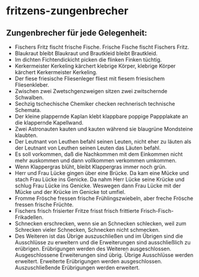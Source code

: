 # fritzens-zungenbrecher
## Zungenbrecher für jede Gelegenheit:

* Fischers Fritz fischt frische Fische. Frische Fische fischt Fischers Fritz.
* Blaukraut bleibt Blaukraut und Brautkleid bleibt Brautkleid.
* Im dichten Fichtendickicht picken die flinken Finken tüchtig.
* Kerkermeister Kerkeling kärchert klebrige Körper, klebrige Körper kärchert Kerkermeister Kerkeling.
* Der fiese friesische Fliesenleger fliest mit fiesem friesischem Fliesenkleber.
* Zwischen zwei Zwetschgenzweigen sitzen zwei zwitschernde Schwalben.
* Sechzig tschechische Chemiker checken rechnerisch technische Schemata.
* Der kleine plappernde Kaplan klebt klappbare poppige Pappplakate an die klappernde Kapellwand.
* Zwei Astronauten kauten und kauten während sie blaugrüne Mondsteine klaubten.
* Der Leutnant von Leuthen befahl seinen Leuten, nicht eher zu läuten als der Leutnant von Leuthen seinen Leuten das Läuten befahl.
* Es soll vorkommen, daß die Nachkommen mit dem Einkommen nicht mehr auskommen und dann vollkommen verkommen umkommen.
* Wenn Klappergras blüht, bleibt Klappergras immer noch grün.
* Herr und Frau Lücke gingen über eine Brücke. Da kam eine Mücke und stach Frau Lücke ins Genicke. Da nahm Herr Lücke seine Krücke und schlug Frau Lücke ins Genicke. Weswegen dann Frau Lücke mit der Mücke und der Krücke im Genicke tot umfiel.
* Fromme Frösche fressen frische Frühlingszwiebeln, aber freche Frösche fressen frische Früchte.
* Fischers frisch frisierter Fritze frisst frisch frittierte Frisch-Fisch-Frikadellen.
* Schnecken erschrecken, wenn sie an Schnecken schlecken, weil zum Schrecken vieler Schnecken, Schnecken nicht schmecken.
* Des Weiteren ist das Übrige auszuschließen und im Übrigen sind die Ausschlüsse zu erweitern und die Erweiterungen sind ausschließlich zu erübrigen. Erübrigungen werden des Weiteren ausgeschlossen. Ausgeschlossene Erweiterungen sind übrig. Übrige Ausschlüsse werden erweitert. Erweiterte Erübrigungen werden ausgeschlossen. Auszuschließende Erübrigungen werden erweitert.
